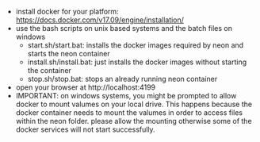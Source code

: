 - install docker for your platform: https://docs.docker.com/v17.09/engine/installation/
- use the bash scripts on unix based systems and the batch files on windows
    - start.sh/start.bat: installs the docker images required by neon and starts the neon container
    - install.sh/install.bat: just installs the docker images without starting the container
    - stop.sh/stop.bat: stops an already running neon container
- open your browser at http://localhost:4199
- IMPORTANT: on windows systems, you might be prompted to allow docker to mount valumes on your local drive.
  This happens because the docker container needs to mount the valumes in order to access files within the neon folder.
  please allow the mounting otherwise some of the docker services will not start successfully.